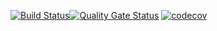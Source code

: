 [![Build Status](https://travis-ci.com/Dmitriy-G/vacancy-aggregator-micro.svg?branch=master)](https://travis-ci.com/github/Dmitriy-G/vacancy-aggregator-micro)[![Quality Gate Status](https://sonarcloud.io/api/project_badges/measure?project=Dmitriy-G_vacancy-aggregator-micro&metric=alert_status)](https://sonarcloud.io/dashboard?id=Dmitriy-G_vacancy-aggregator-micro)
[![codecov](https://codecov.io/gh/Dmitriy-G/vacancy-aggregator-micro/branch/master/graph/badge.svg?token=PD181AHNXA)](https://codecov.io/gh/Dmitriy-G/vacancy-aggregator-micro/)
